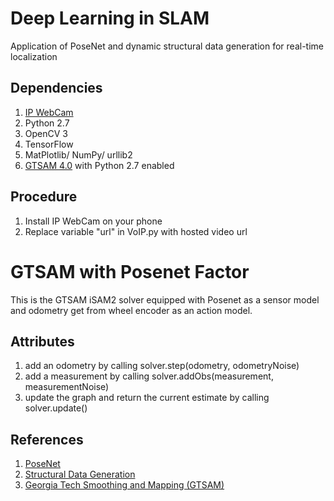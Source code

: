 # Deep Learning in SLAM
Application of PoseNet and dynamic structural data generation for real-time localization

## Dependencies
1. [IP WebCam](https://play.google.com/store/apps/details?id=com.pas.webcam&hl=en)
2. Python 2.7
3. OpenCV 3
4. TensorFlow
5. MatPlotlib/ NumPy/ urllib2
6. [GTSAM 4.0](https://bitbucket.org/gtborg/gtsam/) with Python 2.7 enabled

## Procedure
1. Install IP WebCam on your phone
2. Replace variable "url" in VoIP.py with hosted video url

# GTSAM with Posenet Factor
This is the GTSAM iSAM2 solver equipped with Posenet as
a sensor model and odometry get from wheel encoder as an
action model.

## Attributes
1. add an odometry by calling solver.step(odometry, odometryNoise)
2. add a measurement by calling solver.addObs(measurement, measurementNoise)
3. update the graph and return the current estimate by calling solver.update()

## References
1. [PoseNet](https://www.cv-foundation.org/openaccess/content_iccv_2015/papers/Kendall_PoseNet_A_Convolutional_ICCV_2015_paper.pdf)
2. [Structural Data Generation](http://ccwu.me/vsfm/vsfm.pdf)
3. [Georgia Tech Smoothing and Mapping (GTSAM)](https://borg.cc.gatech.edu/)
